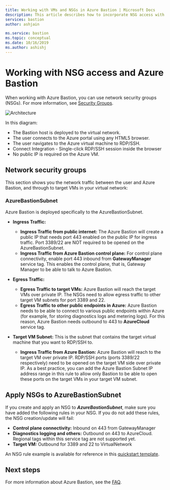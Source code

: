 ```yaml
---
title: Working with VMs and NSGs in Azure Bastion | Microsoft Docs
description: This article describes how to incorporate NSG access with Azure Bastion
services: bastion
author: ashjain

ms.service: bastion
ms.topic: conceptual
ms.date: 10/16/2019
ms.author: ashishj
---
```

# Working with NSG access and Azure Bastion

When working with Azure Bastion, you can use network security groups (NSGs). For more information, see [Security Groups](../virtual-network/security-overview.md). 

![Architecture](./media/bastion-nsg/nsg-architecture.png)

In this diagram:

* The Bastion host is deployed to the virtual network.
* The user connects to the Azure portal using any HTML5 browser.
* The user navigates to the Azure virtual machine to RDP/SSH.
* Connect Integration - Single-click RDP/SSH session inside the browser
* No public IP is required on the Azure VM.

## <a name="nsg"></a>Network security groups

This section shows you the network traffic between the user and Azure Bastion, and through to target VMs in your virtual network:

### AzureBastionSubnet

Azure Bastion is deployed specifically to the AzureBastionSubnet.

* **Ingress Traffic:**

   * **Ingress Traffic from public internet:** The Azure Bastion will create a public IP that needs port 443 enabled on the public IP for ingress traffic. Port 3389/22 are NOT required to be opened on the AzureBastionSubnet.
   * **Ingress Traffic from Azure Bastion control plane:** For control plane connectivity, enable port 443 inbound from **GatewayManager** service tag. This enables the control plane, that is, Gateway Manager to be able to talk to Azure Bastion.

* **Egress Traffic:**

   * **Egress Traffic to target VMs:** Azure Bastion will reach the target VMs over private IP. The NSGs need to allow egress traffic to other target VM subnets for port 3389 and 22.
   * **Egress Traffic to other public endpoints in Azure:** Azure Bastion needs to be able to connect to various public endpoints within Azure (for example, for storing diagnostics logs and metering logs). For this reason, Azure Bastion needs outbound to 443 to **AzureCloud** service tag.

* **Target VM Subnet:** This is the subnet that contains the target virtual machine that you want to RDP/SSH to.

   * **Ingress Traffic from Azure Bastion:** Azure Bastion will reach to the target VM over private IP. RDP/SSH ports (ports 3389/22 respectively) need to be opened on the target VM side over private IP. As a best practice, you can add the Azure Bastion Subnet IP address range in this rule to allow only Bastion to be able to open these ports on the target VMs in your target VM subnet.

## <a name="apply"></a>Apply NSGs to AzureBastionSubnet

If you create and apply an NSG to ***AzureBastionSubnet***, make sure you have added the following rules in your NSG. If you do not add these rules, the NSG creation/update will fail:

* **Control plane connectivity:** Inbound on 443 from GatewayManager
* **Diagnostics logging and others:** Outbound on 443 to AzureCloud. Regional tags within this service tag are not supported yet.
* **Target VM:** Outbound for 3389 and 22 to VirtualNetwork

An NSG rule example is available for reference in this [quickstart template](https://github.com/Azure/azure-quickstart-templates/tree/master/101-azure-bastion-nsg).

## Next steps

For more information about Azure Bastion, see the [FAQ](bastion-faq.md).
